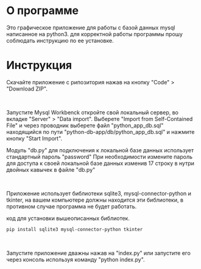 # О программе
Это графическое приложение для работы с базой данных mysql написанное на python3.
для корректной работы программы прошу соблюдать инструкцию
по ее установке.

# Инструкция
Скачайте приложение с рипозитория нажав на кнопку "Code" > "Download ZIP".

<br>

Запустите Mysql Workbenck откройте свой локальный сервер, во вкладке "Server" > "Data import".
Выберете "Import from Self-Contained File" и через проводник выберете файл "python_app_db.sql"
находящийся по пути "python-db-app/db/python_app_db.sql" и нажмите кнопку "Start Import".

Модуль "db.py" для подключения к локальной базе данных использует стандартный пароль "password"
При необходимости измените пароль для доступа к своей локальной базе данных изменив 17 строку в
нутри двойных кавычек в файле "db.py" 


<br>

Приложение использует библиотеки sqlite3, mysql-connector-python и tkinter, на
вашем компьютере должны находится эти библиотеки, в противном случае программа
не будет работать.

код для установки вышеописанных библиотек.
```bash
pip install sqlite3 mysql-connector-python tkinter
```

<br>

Запустите приложение дважны нажав на "index.py" или запустите его через консоль
используя команду "python index.py".

